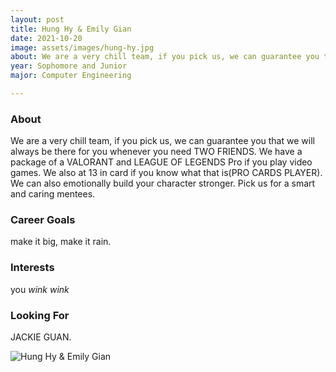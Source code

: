 ```yaml
---
layout: post
title: Hung Hy & Emily Gian 
date: 2021-10-20
image: assets/images/hung-hy.jpg
about: We are a very chill team, if you pick us, we can guarantee you that we will always be there for you whenever you need TWO FRIENDS. We have a package of a VALORANT and LEAGUE OF LEGENDS Pro if you play video games. We also at 13 in card if you know what that is(PRO CARDS PLAYER). We can also emotionally build your character stronger. Pick us for a smart and caring mentees.
year: Sophomore and Junior
major: Computer Engineering 

---
```


### About

We are a very chill team, if you pick us, we can guarantee you that we will always be there for you whenever you need TWO FRIENDS. We have a package of a VALORANT and LEAGUE OF LEGENDS Pro if you play video games. We also at 13 in card if you know what that is(PRO CARDS PLAYER). We can also emotionally build your character stronger. Pick us for a smart and caring mentees.

### Career Goals

make it big, make it rain.

### Interests

you *wink wink*

### Looking For

JACKIE GUAN.

<div class="text-center my-5">
    <img src="{ "assets/images/hung-hy.jpg" | absolute_url }" alt="Hung Hy & Emily Gian" class="rounded post-img" />
</div>
